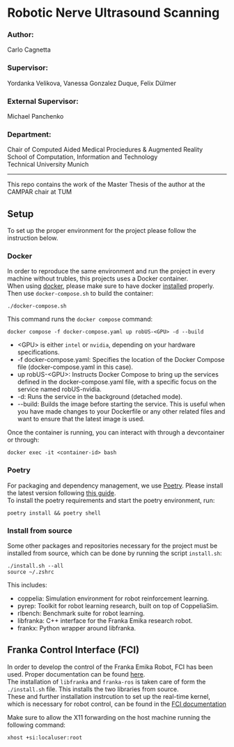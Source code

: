 # Robotic Nerve Ultrasound Scanning
### Author:
 Carlo Cagnetta
### Supervisor:
Yordanka Velikova, Vanessa Gonzalez Duque, Felix Dülmer
### External Supervisor:
Michael Panchenko
### Department:
Chair of Computed Aided Medical Prociedures & Augmented Reality \
School of Computation, Information and Technology \
Technical University Munich

---

This repo contains the work of the Master Thesis of the author at the CAMPAR chair at TUM

## Setup
To set up the proper environment for the project please follow the instruction below.

### Docker
In order to reproduce the same environment and run the project in every machine without trubles, this projects uses a Docker container. \
When using [docker](https://www.docker.com/), please make sure to have docker [installed](https://docs.docker.com/desktop/install/linux-install/) properly. Then use `docker-compose.sh` to build the container:
```
./docker-compose.sh
```
This command runs the `docker compose` command:
```
docker compose -f docker-compose.yaml up robUS-<GPU> -d --build
```
* \<GPU> is either `intel` or `nvidia`, depending on your hardware specifications.
* -f docker-compose.yaml: Specifies the location of the Docker Compose file (docker-compose.yaml in this case).
* up robUS-\<GPU>: Instructs Docker Compose to bring up the services defined in the docker-compose.yaml file, with a specific focus on the service named robUS-nvidia.
* -d: Runs the service in the background (detached mode).
* --build: Builds the image before starting the service. This is useful when you have made changes to your Dockerfile or any other related files and want to ensure that the latest image is used.

Once the container is running, you can interact with through a devcontainer or through:
```
docker exec -it <container-id> bash
```

### Poetry
For packaging and dependency management, we use [Poetry](https://python-poetry.org/). Please install the latest version following [this guide](https://python-poetry.org/docs/). \
To install the poetry requirements and start the poetry environment, run:
```
poetry install && poetry shell
```

### Install from source
Some other packages and repositories necessary for the project must be installed from source, which can be done by running the script `install.sh`:
```
./install.sh --all
source ~/.zshrc
```
This includes:
* coppelia: Simulation environment for robot reinforcement learning.
* pyrep: Toolkit for robot learning research, built on top of CoppeliaSim.
* rlbench: Benchmark suite for robot learning.
* libfranka: C++ interface for the Franka Emika research robot.
* frankx: Python wrapper around libfranka.

## Franka Control Interface (FCI)
In order to develop the control of the Franka Emika Robot, FCI has been used. Proper documentation can be found [here](https://frankaemika.github.io/docs/index.html). \
The installation of `libfranka` and `franka-ros` is taken care of form the `./install.sh` file. This installs the two libraries from source. \
These and further installation instrcution to set up the real-time kernel, which is necessary for robot control, can be found in the [FCI documentation](https://frankaemika.github.io/docs/installation_linux.html)

Make sure to allow the X11 forwarding on the host machine running the following command:
```
xhost +si:localuser:root
```